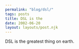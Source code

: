 ```yaml
---
permalink: "blog/dsl/"
tags: posts
title: DSL is the
date: 2002-06-20
layout: layouts/post.njk
---
```


DSL is the greatest thing on earth.